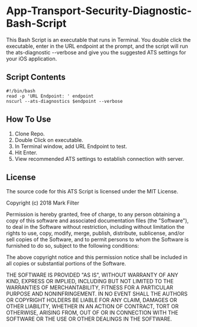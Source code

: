 # App-Transport-Security-Diagnostic-Bash-Script
This Bash Script is an executable that runs in Terminal. You double click the executable, enter in the URL endpoint at the prompt, and the script will run the ats-diagnostic --verbose  and give you the suggested ATS settings for your iOS application.

## Script Contents
```text
#!/bin/bash
read -p 'URL Endpoint: ' endpoint
nscurl --ats-diagnostics $endpoint --verbose
```

## How To Use
1. Clone Repo.
2. Double Click on executable.
3. In Terminal window, add URL Endpoint to test.
4. Hit Enter.
5. View recommended ATS settings to establish connection with server.

## License

The source code for this ATS Script is licensed under the MIT License. 

Copyright (c) 2018 Mark Filter

Permission is hereby granted, free of charge, to any person obtaining a copy of this software and associated documentation files (the "Software"), to deal in the Software without restriction, including without limitation the rights to use, copy, modify, merge, publish, distribute, sublicense, and/or sell copies of the Software, and to permit persons to whom the Software is furnished to do so, subject to the following conditions:

The above copyright notice and this permission notice shall be included in all copies or substantial portions of the Software.

THE SOFTWARE IS PROVIDED "AS IS", WITHOUT WARRANTY OF ANY KIND, EXPRESS OR IMPLIED, INCLUDING BUT NOT LIMITED TO THE WARRANTIES OF MERCHANTABILITY, FITNESS FOR A PARTICULAR PURPOSE AND NONINFRINGEMENT. IN NO EVENT SHALL THE AUTHORS OR COPYRIGHT HOLDERS BE LIABLE FOR ANY CLAIM, DAMAGES OR OTHER LIABILITY, WHETHER IN AN ACTION OF CONTRACT, TORT OR OTHERWISE, ARISING FROM, OUT OF OR IN CONNECTION WITH THE SOFTWARE OR THE USE OR OTHER DEALINGS IN THE SOFTWARE.
